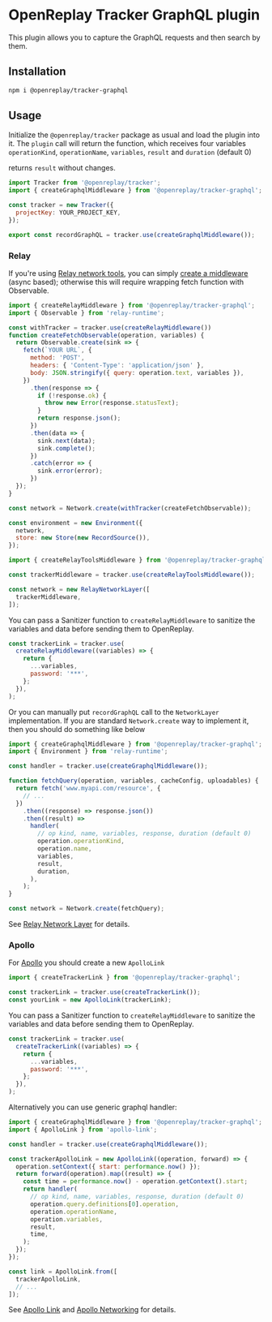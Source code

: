 # OpenReplay Tracker GraphQL plugin

This plugin allows you to capture the GraphQL requests and then search by them.

## Installation

```bash
npm i @openreplay/tracker-graphql
```

## Usage

Initialize the `@openreplay/tracker` package as usual and load the plugin into it.
The `plugin` call will return the function, which receives four variables
`operationKind`, `operationName`, `variables`, `result` and `duration` (default 0)

returns `result` without changes.

```js
import Tracker from '@openreplay/tracker';
import { createGraphqlMiddleware } from '@openreplay/tracker-graphql';

const tracker = new Tracker({
  projectKey: YOUR_PROJECT_KEY,
});

export const recordGraphQL = tracker.use(createGraphqlMiddleware());
```

### Relay

If you're using [Relay network tools](https://github.com/relay-tools/react-relay-network-modern),
you can simply [create a middleware](https://github.com/relay-tools/react-relay-network-modern/tree/master?tab=readme-ov-file#example-of-injecting-networklayer-with-middlewares-on-the-client-side) (async based); otherwise this will require wrapping fetch function with Observable.

```js
import { createRelayMiddleware } from '@openreplay/tracker-graphql';
import { Observable } from 'relay-runtime';

const withTracker = tracker.use(createRelayMiddleware())
function createFetchObservable(operation, variables) {
  return Observable.create(sink => {
    fetch(`YOUR URL`, {
      method: 'POST',
      headers: { 'Content-Type': 'application/json' },
      body: JSON.stringify({ query: operation.text, variables }),
    })
      .then(response => {
        if (!response.ok) {
          throw new Error(response.statusText);
        }
        return response.json();
      })
      .then(data => {
        sink.next(data);
        sink.complete();
      })
      .catch(error => {
        sink.error(error);
      })
  });
}

const network = Network.create(withTracker(createFetchObservable));

const environment = new Environment({
  network,
  store: new Store(new RecordSource()),
});
```

```js
import { createRelayToolsMiddleware } from '@openreplay/tracker-graphql';

const trackerMiddleware = tracker.use(createRelayToolsMiddleware());

const network = new RelayNetworkLayer([
  trackerMiddleware,
]);
```

You can pass a Sanitizer function to `createRelayMiddleware` to sanitize the variables and data before sending them to OpenReplay.

```js
const trackerLink = tracker.use(
  createRelayMiddleware((variables) => {
    return {
      ...variables,
      password: '***',
    };
  }),
);
```

Or you can manually put `recordGraphQL` call
to the `NetworkLayer` implementation. If you are standard `Network.create` way to implement it,
then you should do something like below

```js
import { createGraphqlMiddleware } from '@openreplay/tracker-graphql'; // see above for recordGraphQL definition
import { Environment } from 'relay-runtime';

const handler = tracker.use(createGraphqlMiddleware());

function fetchQuery(operation, variables, cacheConfig, uploadables) {
  return fetch('www.myapi.com/resource', {
    // ...
  })
    .then((response) => response.json())
    .then((result) =>
      handler(
        // op kind, name, variables, response, duration (default 0)
        operation.operationKind,
        operation.name,
        variables,
        result,
        duration,
      ),
    );
}

const network = Network.create(fetchQuery);
```

See [Relay Network Layer](https://relay.dev/docs/en/network-layer) for details.

### Apollo

For [Apollo](https://www.apollographql.com/) you should create a new `ApolloLink`

```js
import { createTrackerLink } from '@openreplay/tracker-graphql';

const trackerLink = tracker.use(createTrackerLink());
const yourLink = new ApolloLink(trackerLink);
```

You can pass a Sanitizer function to `createRelayMiddleware` to sanitize the variables and data before sending them to OpenReplay.

```js
const trackerLink = tracker.use(
  createTrackerLink((variables) => {
    return {
      ...variables,
      password: '***',
    };
  }),
);
```

Alternatively you can use generic graphql handler:

```js
import { createGraphqlMiddleware } from '@openreplay/tracker-graphql'; // see above for recordGraphQL definition
import { ApolloLink } from 'apollo-link';

const handler = tracker.use(createGraphqlMiddleware());

const trackerApolloLink = new ApolloLink((operation, forward) => {
  operation.setContext({ start: performance.now() });
  return forward(operation).map((result) => {
    const time = performance.now() - operation.getContext().start;
    return handler(
      // op kind, name, variables, response, duration (default 0)
      operation.query.definitions[0].operation,
      operation.operationName,
      operation.variables,
      result,
      time,
    );
  });
});

const link = ApolloLink.from([
  trackerApolloLink,
  // ...
]);
```

See [Apollo Link](https://www.apollographql.com/docs/link/) and
[Apollo Networking](https://www.apollographql.com/docs/react/networking/network-layer/)
for details.
